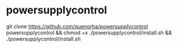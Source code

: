 # powersupplycontrol

git clone https://github.com/quenorha/powersupplycontrol powersupplycontrol && chmod +x ./powersupplycontrol/install.sh && ./powersupplycontrol/install.sh